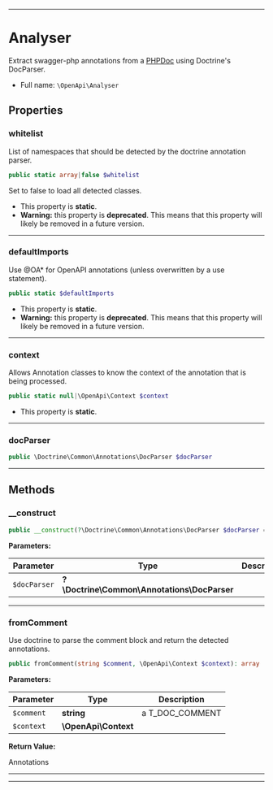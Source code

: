 ***

# Analyser

Extract swagger-php annotations from a [PHPDoc](http://en.wikipedia.org/wiki/PHPDoc) using Doctrine's DocParser.

* Full name: `\OpenApi\Analyser`

## Properties

### whitelist

List of namespaces that should be detected by the doctrine annotation parser.

```php
public static array|false $whitelist
```

Set to false to load all detected classes.

* This property is **static**.
* **Warning:** this property is **deprecated**. This means that this property will likely be removed in a future
  version.

***

### defaultImports

Use @OA\* for OpenAPI annotations (unless overwritten by a use statement).

```php
public static $defaultImports
```

* This property is **static**.
* **Warning:** this property is **deprecated**. This means that this property will likely be removed in a future
  version.

***

### context

Allows Annotation classes to know the context of the annotation that is being processed.

```php
public static null|\OpenApi\Context $context
```

* This property is **static**.

***

### docParser

```php
public \Doctrine\Common\Annotations\DocParser $docParser
```

***

## Methods

### __construct

```php
public __construct(?\Doctrine\Common\Annotations\DocParser $docParser = null): mixed
```

**Parameters:**

| Parameter | Type | Description |
|-----------|------|-------------|
| `$docParser` | **?\Doctrine\Common\Annotations\DocParser** |  |

***

### fromComment

Use doctrine to parse the comment block and return the detected annotations.

```php
public fromComment(string $comment, \OpenApi\Context $context): array
```

**Parameters:**

| Parameter | Type | Description |
|-----------|------|-------------|
| `$comment` | **string** | a T_DOC_COMMENT |
| `$context` | **\OpenApi\Context** |  |

**Return Value:**

Annotations



***


***

